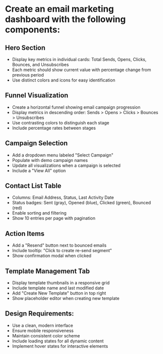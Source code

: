 # Create an email marketing dashboard with the following components:

## Hero Section

- Display key metrics in individual cards: Total Sends, Opens, Clicks, Bounces, and Unsubscribes
- Each metric should show current value with percentage change from previous period
- Use distinct colors and icons for easy identification

## Funnel Visualization

- Create a horizontal funnel showing email campaign progression
- Display metrics in descending order: Sends > Opens > Clicks > Bounces > Unsubscribes
- Use contrasting colors to distinguish each stage
- Include percentage rates between stages

## Campaign Selection

- Add a dropdown menu labeled "Select Campaign"
- Populate with demo campaign names
- Update all visualizations when a campaign is selected
- Include a "View All" option

## Contact List Table

- Columns: Email Address, Status, Last Activity Date
- Status badges: Sent (gray), Opened (blue), Clicked (green), Bounced (red)
- Enable sorting and filtering
- Show 10 entries per page with pagination

## Action Items

- Add a "Resend" button next to bounced emails
- Include tooltip: "Click to create re-send segment"
- Show confirmation modal when clicked

## Template Management Tab

- Display template thumbnails in a responsive grid
- Include template name and last modified date
- Add "Create New Template" button in top right
- Show placeholder editor when creating new template

## Design Requirements:

- Use a clean, modern interface
- Ensure mobile responsiveness
- Maintain consistent color scheme
- Include loading states for all dynamic content
- Implement hover states for interactive elements